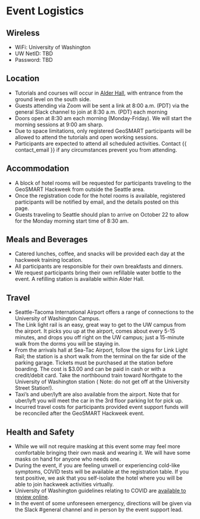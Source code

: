 # Event Logistics

## Wireless

* WiFi: University of Washington
* UW NetID: TBD
* Password: TBD

## Location

* Tutorials and courses will occur in [Alder Hall](https://goo.gl/maps/GebqB5Gk6hoA3rq1A), with entrance from the ground
  level on the south side.
* Guests attending via Zoom will be sent a link at 8:00 a.m. (PDT) via the general Slack channel to join at 8:30 a.m. (PDT) each morning
* Doors open at 8:30 am each morning (Monday-Friday). We will start the morning
  sessions at 9:00 am sharp.
* Due to space limitations, only registered GeoSMART participants will be allowed
  to attend the tutorials and open working sessions.
* Participants are expected to attend all scheduled activities. Contact {{ contact_email }}
  if any circumstances prevent you from attending.

## Accommodation

* A block of hotel rooms will be requested for participants traveling to the
  GeoSMART Hackweek from outside the Seattle area.
* Once the registration code for the hotel rooms is available, registered participants
  will be notified by email, and the details posted on this page.
* Guests traveling to Seattle should plan to arrive on October 22 to allow for the
  Monday morning start time of 8:30 am.

## Meals and Beverages

* Catered lunches, coffee, and snacks will be provided each day at the hackweek
  training location. 
* All participants are responsible for their own breakfasts and dinners.
* We request participants bring their own refillable water bottle to the event.
  A refilling station is available within Alder Hall.

## Travel

* Seattle-Tacoma International Airport offers a range of connections to the
  University of Washington Campus.
* The Link light rail is an easy, great way to get to the UW campus from the
  airport. It picks you up at the airport, comes about every 5-15 minutes, and
  drops you off right on the UW campus; just a 15-minute walk from the dorms you
  will be staying in.
* From the arrivals hall at Sea-Tac Airport, follow the signs for Link Light
  Rail; the station is a short walk from the terminal on the far side of the
  parking garage. Tickets must be purchased at the station before boarding. The
  cost is $3.00 and can be paid in cash or with a credit/debit card. Take the
  northbound train toward Northgate to the University of Washington station (
  Note: do not get off at the University Street Station!).
* Taxi’s and uber/lyft are also available from the airport. Note that for
  uber/lyft you will meet the car in the 3rd floor parking lot for pick up.
* Incurred travel costs for participants provided event support funds will be
  reconciled after the GeoSMART Hackweek event.

## Health and Safety
* While we will not require masking at this event some may feel more comfortable
  bringing their own mask and wearing it. We will have some masks on hand for
  anyone who needs one.
* During the event, if you are feeling unwell or experiencing cold-like symptoms,
  COVID tests will be available at the registration table. If you test positive,
  we ask that you self-isolate the hotel where you will be able to join hackweek
  activities virtually.
* University of Washington guidelines relating to COVID are [available to review online](https://www.washington.edu/coronavirus/).
* In the event of some unforeseen emergency, directions will be given via the
  Slack #general channel and in person by the event support lead.
